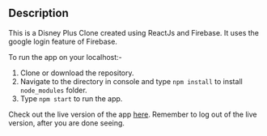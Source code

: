 ## Description
This is a Disney Plus Clone created using ReactJs and Firebase. It uses the google login feature of Firebase.

To run the app on your localhost:-
1) Clone or download the repository.
2) Navigate to the directory in console and type `npm install` to install `node_modules` folder.
3) Type `npm start` to run the app.

Check out the live version of the app [here](https://disney-plus-clone-8c361.web.app/).
Remember to log out of the live version, after you are done seeing.
